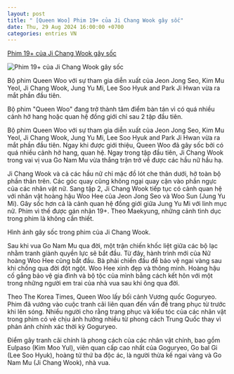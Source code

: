 ```yaml
---
layout: post
title: " [Queen Woo] Phim 19+ của Ji Chang Wook gây sốc"
date: Thu, 29 Aug 2024 16:00:00 +0700
categories: entries VN
---
```

[Phim 19+ của Ji Chang Wook gây sốc](https://znews.vn/phim-19-cua-ji-chang-wook-gay-soc-post1494778.html)

![Phim 19+ của Ji Chang Wook gây sốc](https://photo.znews.vn/w1250/Uploaded/qfssu/2024_08_29/Untitled.jpg)

Bộ phim Queen Woo với sự tham gia diễn xuất của Jeon Jong Seo, Kim Mu Yeol, Ji Chang Wook, Jung Yu Mi, Lee Soo Hyuk and Park Ji Hwan vừa ra mắt phần đầu tiên.

Bộ phim "Queen Woo" đang trở thành tâm điểm bàn tán vì có quá nhiều cảnh hở hang hoặc quan hệ đồng giới chỉ sau 2 tập đầu tiên.

Bộ phim Queen Woo với sự tham gia diễn xuất của Jeon Jong Seo, Kim Mu Yeol, Ji Chang Wook, Jung Yu Mi, Lee Soo Hyuk and Park Ji Hwan vừa ra mắt phần đầu tiên. Ngay khi được giới thiệu, Queen Woo đã gây sốc bởi có quá nhiều cảnh hở hang, quan hệ. Ngay trong tập đầu tiên, Ji Chang Wook trong vai vị vua Go Nam Mu vừa thắng trận trở về được các hầu nữ hầu hạ.

Ji Chang Wook và cả các hầu nữ chỉ mặc đồ lót che thân dưới, hở toàn bộ phần thân trên. Các góc quay cũng không ngại quay cận vào phần ngực của các nhân vật nữ. Sang tập 2, Ji Chang Wook tiếp tục có cảnh quan hệ với nhân vật hoàng hậu Woo Hee của Jeon Jong Seo và Woo Sun (Jung Yu Mi). Gây sốc hơn cả là cảnh quan hệ đồng giới giữa Jung Yu Mi với linh mục nữ. Phim vì thế được gán nhãn 19+. Theo Maekyung, những cảnh tình dục trong phim là không cần thiết.

Hình ảnh gây sốc trong phim của Ji Chang Wook.

Sau khi vua Go Nam Mu qua đời, một trận chiến khốc liệt giữa các bộ lạc nhằm tranh giành quyền lực sẽ bắt đầu. Từ đây, hành trình mới của Nữ hoàng Woo Hee cũng bắt đầu. Bà phải chiến đấu để bảo vệ ngai vàng sau khi chồng qua đời đột ngột. Woo Hee xinh đẹp và thông minh. Hoàng hậu cố gắng bảo vệ gia đình và bộ tộc của mình bằng cách kết hôn với một trong những người em trai của nhà vua sau khi ông qua đời.

Theo The Korea Times, Queen Woo lấy bối cảnh Vương quốc Goguryeo. Phim đã vướng vào cuộc tranh cãi liên quan đến vấn đề trang phục từ trước khi lên sóng. Nhiều người cho rằng trang phục và kiểu tóc của các nhân vật trong phim có vẻ chịu ảnh hưởng nhiều từ phong cách Trung Quốc thay vì phản ánh chính xác thời kỳ Goguryeo.

Điểm gây tranh cãi chính là phong cách của các nhân vật chính, bao gồm Eulpaso (Kim Moo Yul), viên quan cấp cao nhất của Goguryeo, Go bal Gi (Lee Soo Hyuk), hoàng tử thứ ba độc ác, là người thừa kế ngai vàng và Go Nam Mu (Ji Chang Wook), nhà vua.

